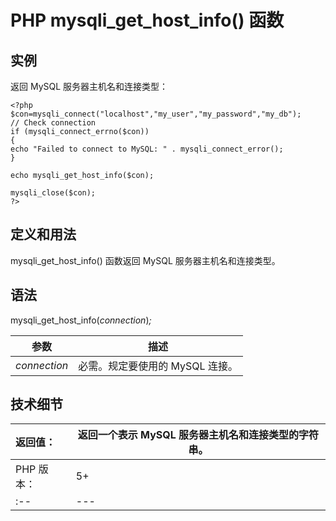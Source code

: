 # PHP mysqli_get_host_info() 函数



## 实例

返回 MySQL 服务器主机名和连接类型：

```
<?php
$con=mysqli_connect("localhost","my_user","my_password","my_db");
// Check connection
if (mysqli_connect_errno($con))
{
echo "Failed to connect to MySQL: " . mysqli_connect_error();
}

echo mysqli_get_host_info($con);

mysqli_close($con);
?>
```

## 定义和用法

mysqli_get_host_info() 函数返回 MySQL 服务器主机名和连接类型。

## 语法

mysqli_get_host_info(_connection_)_;_

| 参数 | 描述 |
| --- | --- |
| _connection_ | 必需。规定要使用的 MySQL 连接。 |

## 技术细节

| 返回值： | 返回一个表示 MySQL 服务器主机名和连接类型的字符串。 |
| :-- | --- |
| PHP 版本： | 5+ |
| :-- | --- |

  
